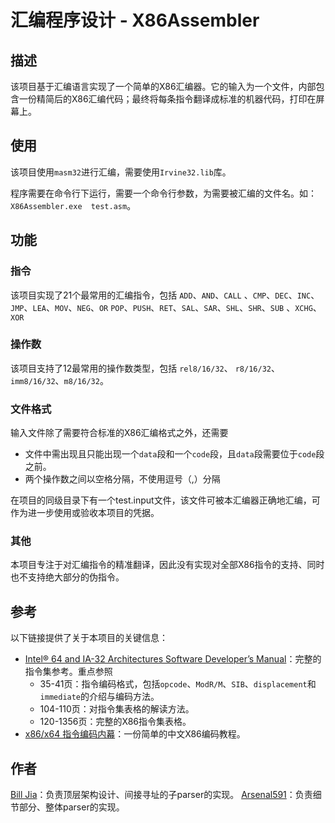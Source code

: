 # 汇编程序设计 - X86Assembler

## 描述
该项目基于汇编语言实现了一个简单的X86汇编器。它的输入为一个文件，内部包含一份精简后的X86汇编代码；最终将每条指令翻译成标准的机器代码，打印在屏幕上。

## 使用
该项目使用`masm32`进行汇编，需要使用`Irvine32.lib`库。

程序需要在命令行下运行，需要一个命令行参数，为需要被汇编的文件名。如：`X86Assembler.exe  test.asm`。

## 功能

### 指令
该项目实现了21个最常用的汇编指令，包括
`ADD`、`AND`、`CALL` 、`CMP`、`DEC`、`INC`、`JMP`、`LEA`、`MOV`、`NEG`、`OR` `POP`、`PUSH`、`RET`、`SAL`、`SAR`、`SHL`、`SHR`、`SUB` 、`XCHG`、`XOR` 

### 操作数
该项目支持了12最常用的操作数类型，包括
`rel8/16/32`、 `r8/16/32`、`imm8/16/32`、`m8/16/32`。

### 文件格式
输入文件除了需要符合标准的X86汇编格式之外，还需要
* 文件中需出现且只能出现一个`data`段和一个`code`段，且`data`段需要位于`code`段之前。
* 两个操作数之间以空格分隔，不使用逗号（,）分隔

在项目的同级目录下有一个test.input文件，该文件可被本汇编器正确地汇编，可作为进一步使用或验收本项目的凭据。

### 其他
本项目专注于对汇编指令的精准翻译，因此没有实现对全部X86指令的支持、同时也不支持绝大部分的伪指令。

## 参考
以下链接提供了关于本项目的关键信息：
* [Intel® 64 and IA-32 Architectures Software Developer’s Manual](https://www.intel.com/content/dam/www/public/us/en/documents/manuals/64-ia-32-architectures-software-developer-instruction-set-reference-manual-325383.pdf)：完整的指令集参考。重点参照
    * 35-41页：指令编码格式，包括`opcode`、`ModR/M`、`SIB`、`displacement`和`immediate`的介绍与编码方法。
    * 104-110页：对指令集表格的解读方法。
    * 120-1356页：完整的X86指令集表格。
* [x86/x64 指令编码内幕](http://www.mouseos.com/x64/index.html)：一份简单的中文X86编码教程。

## 作者
[Bill Jia](https://github.com/MrJia1997)：负责顶层架构设计、间接寻址的子parser的实现。
[Arsenal591](https://github.com/Arsenal591)：负责细节部分、整体parser的实现。
